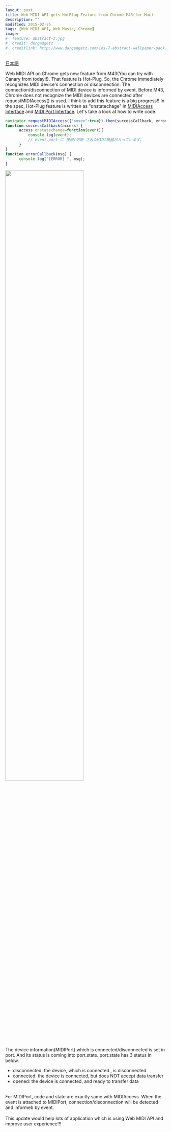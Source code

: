 ```yaml
---
layout: post
title: Web MIDI API gets HotPlug Feature from Chrome M43(for Mac)
description: ""
modified: 2015-02-25
tags: [Web MIDI API, Web Music, Chrome]
image:
#  feature: abstract-3.jpg
#  credit: dargadgetz
#  creditlink: http://www.dargadgetz.com/ios-7-abstract-wallpaper-pack-for-iphone-5-and-ipod-touch-retina/
---
```

<div> </div>

<a href="/2015/02/webmidiapi-chrome-43-enable-hotplug.html" target="_blank">日本語</a>

Web MIDI API on Chrome gets new feature from M43(You can try with Canary from today!!).
That feature is Hot-Plug. So, the Chrome immediately recognizes MIDI device's connection or disconnection. The connection/disconnection of MIDI device is informed by event. Before M43, Chrome does not recognize the MIDI devices are connected after requestMIDIAccess() is used. I think to add this feature is a big progress!!
In the spec, Hot-Plug feature is written as "onstatechage" in <a href="http://webaudio.github.io/web-midi-api/#idl-def-MIDIAccess" target="_blank">MIDIAccess Interface</a> and <a href="http://webaudio.github.io/web-midi-api/#idl-def-MIDIPort" target="_blank">MIDI Port Interface</a>. Let's take a look at how to write code.


```javascript
navigator.requestMIDIAccess({"sysex":true}).then(successCallback, errorCallback);
function successCallback(access) {
      access.onstatechange=function(event){
          console.log(event);
          // event.port に 接続/切断 されたMIDI機器が入っています。
      }
}
function errorCallback(msg) {
      console.log("[ERROR] ", msg);
}
```

<div class="post-image-center">
  <img class="image-bordered" src="{{ site.url }}/images/2015/02/20150225-midi-device-property.png" width="70%">
</div>


The device information(MIDIPort) which is connected/disconnected is set in port. And its status is coming into port.state. port.state has 3 status in below.
- disconnected: the device, which is connected , is disconnected
- connected: the device is connected, but does NOT accept data transfer
- opened: the device is connected, and ready to transfer data
<br>
For MIDIPort, code and state are exactly same with MIDIAccess. When the event is attached to MIDIPort, connection/disconnection will be detected and informeb by event.<br>
<br>
This update would help lots of application which is using Web MIDI API and improve user experience!!!
